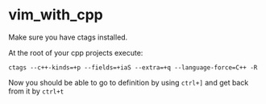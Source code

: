 # vim_with_cpp

Make sure you have ctags installed.

At the root of your cpp projects execute:
```
ctags --c++-kinds=+p --fields=+iaS --extra=+q --language-force=C++ -R
```

Now you should be able to go to definition by using `ctrl+]` and get back from it by `ctrl+t`
